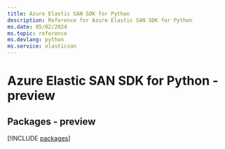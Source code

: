 ```yaml
---
title: Azure Elastic SAN SDK for Python
description: Reference for Azure Elastic SAN SDK for Python
ms.date: 05/02/2024
ms.topic: reference
ms.devlang: python
ms.service: elasticsan
---
```

# Azure Elastic SAN SDK for Python - preview
## Packages - preview
[!INCLUDE [packages](elastic-san-index.md)]